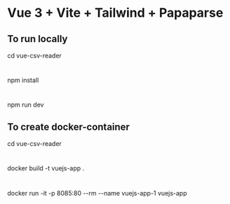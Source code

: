 # Vue 3 + Vite + Tailwind + Papaparse

## To run locally
cd vue-csv-reader
#
npm install
#
npm run dev

## To create docker-container
cd vue-csv-reader 
#
docker build -t vuejs-app .
#
docker run -it -p 8085:80 --rm --name vuejs-app-1 vuejs-app
